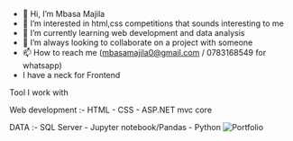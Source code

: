- 👋 Hi, I’m Mbasa Majila
- 👀 I’m interested in html,css competitions that sounds interesting to me 
- 🌱 I’m currently learning web development and data analysis
- 💞️ I’m always looking to collaborate on a project with someone
- 📫 How to reach me (mbasamajila0@gmail.com / 0783168549 for whatsapp)
- I have a neck for Frontend 

  

Tool I work with


Web development :- HTML
                - CSS
                - ASP.NET mvc core
               

                
DATA :- SQL Server
     - Jupyter notebook/Pandas
     - Python
![Portfolio](https://github.com/Mbasa-Mj/Mbasa-Mj/assets/152037295/d1378e4c-9643-4d15-8776-a797d9e51a6d)
